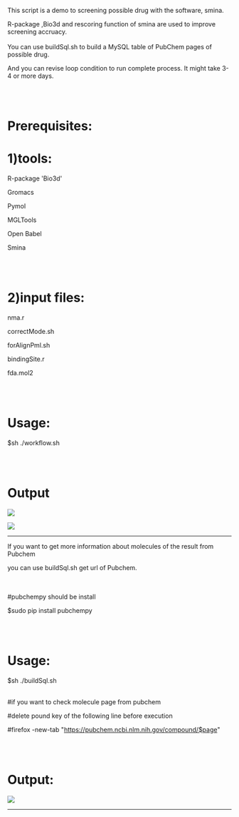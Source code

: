 This script is a demo to screening possible drug with the software, smina.

R-package ,Bio3d and rescoring function of smina are used to improve screening accruacy. 
<br /><br />
You can use buildSql.sh to build a MySQL table of PubChem pages of  possible drug.

And you can revise loop condition to run complete process. It might take 3-4 or more days.

<br /><br />


# Prerequisites:

# 1)tools:

R-package 'Bio3d'

Gromacs

Pymol

MGLTools

Open Babel

Smina

<br /><br />

# 2)input files:

nma.r

correctMode.sh

forAlignPml.sh

bindingSite.r

fda.mol2

<br /><br />



# Usage:


$sh ./workflow.sh

<br /><br />

# Output

![](https://github.com/k-eeer/screening/blob/master/illustration/tf1Lig771.png)


![](https://github.com/k-eeer/screening/blob/master/illustration/tf1Lig771Far.png)

----------------------------------------------------------------------------------------------------------------------
If you want to get more information about molecules of the result from Pubchem

you can use buildSql.sh get url of Pubchem.

<br /><br />
#pubchempy should be install

$sudo pip install pubchempy

<br /><br />
# Usage:

$sh ./buildSql.sh
<br /><br />

#if you want to check molecule page from pubchem

#delete pound key of the following line before execution 

#firefox -new-tab "https://pubchem.ncbi.nlm.nih.gov/compound/$page"

<br /><br />

# Output:

![](https://github.com/k-eeer/screening/blob/master/illustration/buildSql.png)



----------------------------------------------------------------------------------------------------
